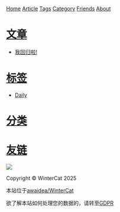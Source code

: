 <link rel="icon" type="image/png" href="https://s2.loli.net/2025/01/30/K52xe81PLsrQH3V.png">

[Home](./) [Article](./article) [Tags](./tags) [Category](./category) [Friends](./friends) [About](./about)

# [文章](./article)
- [我回归啦!](./article/我回归啦!)

# [标签](./tags)
- [Daily](./tags#Daily)
 
# [分类](./category)

# [友链](./firends)

![](https://file.ghriver.top/avatar.png)
<footer>
    <p>Copyright &copy; WinterCat 2025</p>
    <p>本站位于<a href="https://bgithub.xyz/awaidea/WinterCat" target="_blank">awaidea/WinterCat</a></p>
    <p>欲了解本站如何处理您的数据的，请转至<a href="./gdpr" target="_blank">GDPR</a></p>
</footer>
